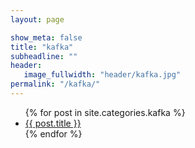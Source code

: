 ```yaml
---
layout: page

show_meta: false
title: "kafka"
subheadline: ""
header:
   image_fullwidth: "header/kafka.jpg"
permalink: "/kafka/"
---
```

<ul>
    {% for post in site.categories.kafka %}
    <li><a href="{{ site.url }}{{ site.baseurl }}{{ post.url }}">{{ post.title }}</a></li>
    {% endfor %}
</ul>